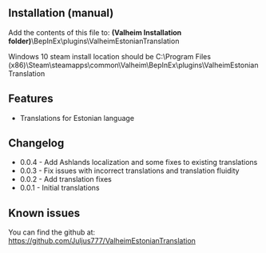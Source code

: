 ﻿## Installation (manual)

Add the contents of this file to: **(Valheim Installation folder)**\BepInEx\plugins\ValheimEstonianTranslation

Windows 10 steam install location should be
C:\Program Files (x86)\Steam\steamapps\common\Valheim\BepInEx\plugins\ValheimEstonianTranslation

## Features

- Translations for Estonian language

## Changelog

- 0.0.4 - Add Ashlands localization and some fixes to existing translations
- 0.0.3 - Fix issues with incorrect translations and translation fluidity 
- 0.0.2 - Add translation fixes
- 0.0.1 - Initial translations

## Known issues

You can find the github at: https://github.com/Juljus777/ValheimEstonianTranslation
